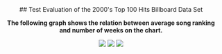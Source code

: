 <center>## Test
Evaluation of the 2000's Top 100 Hits Billboard Data Set

<b>The following graph shows the relation between average song ranking and number of weeks on the chart.</b>


<img src="https://jasanford24.github.io/images/billboard_scatter.png">








<img src="https://jasanford24.github.io/images/falloff_line.png">

<img src="https://jasanford24.github.io/images/genres_bar.png">
</center>
